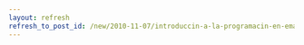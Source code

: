 ```yaml
---
layout: refresh
refresh_to_post_id: /new/2010-11-07/introduccin-a-la-programacin-en-emacs-lisp-de-chassell
---
```

